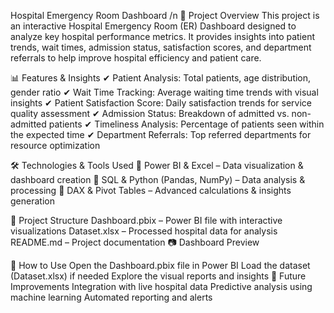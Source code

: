 Hospital Emergency Room Dashboard
/n 📌 Project Overview
This project is an interactive Hospital Emergency Room (ER) Dashboard designed to analyze key hospital performance metrics. It provides insights into patient trends, wait times, admission status, satisfaction scores, and department referrals to help improve hospital efficiency and patient care.

📊 Features & Insights
✔ Patient Analysis: Total patients, age distribution, gender ratio
✔ Wait Time Tracking: Average waiting time trends with visual insights
✔ Patient Satisfaction Score: Daily satisfaction trends for service quality assessment
✔ Admission Status: Breakdown of admitted vs. non-admitted patients
✔ Timeliness Analysis: Percentage of patients seen within the expected time
✔ Department Referrals: Top referred departments for resource optimization

🛠️ Technologies & Tools Used
🔹 Power BI & Excel – Data visualization & dashboard creation
🔹 SQL & Python (Pandas, NumPy) – Data analysis & processing
🔹 DAX & Pivot Tables – Advanced calculations & insights generation

📂 Project Structure
Dashboard.pbix – Power BI file with interactive visualizations
Dataset.xlsx – Processed hospital data for analysis
README.md – Project documentation
📷 Dashboard Preview

📌 How to Use
Open the Dashboard.pbix file in Power BI
Load the dataset (Dataset.xlsx) if needed
Explore the visual reports and insights
🚀 Future Improvements
Integration with live hospital data
Predictive analysis using machine learning
Automated reporting and alerts
